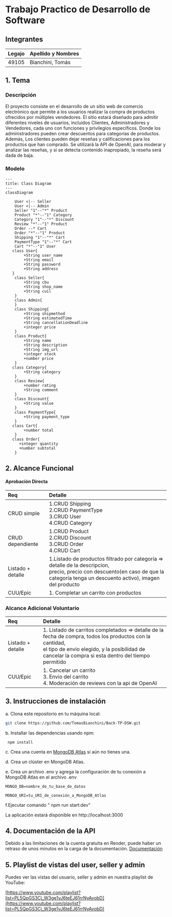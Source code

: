 # Trabajo Practico de Desarrollo de Software
## Integrantes 
|Legajo|Apellido y Nombres|
|:-|:-|
|49105|Bianchini, Tomás|

## 1. Tema
### Descripción
El proyecto consiste en el desarrollo de un sitio web de comercio electrónico que permite a los usuarios realizar la compra de productos ofrecidos por múltiples vendedores. El sitio estará diseñado para admitir diferentes niveles de usuarios, incluidos Clientes, Administradores y Vendedores, cada uno con funciones y privilegios específicos. Donde los administradores pueden crear descuentos para categorías de productos. Además, Los clientes pueden dejar reseñas y calificaciones para los productos que han comprado. Se utilizará la API de OpenAI, para moderar y analizar las reseñas, y si se detecta contenido inapropiado, la reseña será dada de baja. 
### Modelo
```mermaid
---
title: Class Diagram
---
classDiagram
  
    User <|-- Seller
    User <|-- Admin
    Seller "1"--"*" Product
    Product "*"--"1" Category
    Category "1"--"*" Discount
    Review "*"--"1" Product
    Order --* Cart
    Order "*"--"1" Product
    Shipping "1"--"*" Cart 
    PaymentType "1"--"*" Cart 
    Cart "*"--"1" User
   class User{
        +String user_name
        +String email
        +String password
        +String address     
   }
    class Seller{
        +String cbu
        +String shop_name
        +String cuil
    }
    class Admin{
    }
    class Shipping{
        +String shipmethod
        +String estimatedTime
        +String cancellationDeadline
        +integer price
    }    
    class Product{
        +String name
        +String description
        +String img_url
        +integer stock
        +number price 
    }
   class Category{
        +String category
    }
    class Review{
        +number rating 
        +String comment
    }
    class Discount{
        +String value
    }
    class PaymentType{
        +String payment_type
    }
   class Cart{
        +number total
    }
   class Order{
      +integer quantity 
      +number subtotal
    }
```


## 2. Alcance Funcional
#### Aprobación Directa
|Req|Detalle|
|:-|:-|
|CRUD simple|1.CRUD Shipping <br> 2.CRUD PaymentType <br> 3.CRUD User <br> 4.CRUD Category|
|CRUD dependiente|1.CRUD Product <br> 2.CRUD Discount <br> 3.CRUD Order <br> 4.CRUD Cart|
|Listado + detalle|1.Listado de productos filtrado por categoría => detalle de la descripcion, <br> precio, precio con descuento(en caso de que la categoría tenga un descuento activo), imagen del producto |
|CUU/Epic|1. Completar un carrito con productos|
### Alcance Adicional Voluntario

|Req|Detalle|
|:-|:-|
|Listado + detalle|1. Listado de carritos completados => detalle de la fecha de compra, todos los productos con la cantidad, <br> el tipo de envio elegido, y la posibilidad de cancelar la compra si esta dentro del tiempo permitido |
|CUU/Epic|1. Cancelar un carrito <br> 3. Envio del carrito <br> 4. Moderación de reviews con la api de OpenAI|
## 3. Instrucciones de instalación
  a. Clona este repositorio en tu máquina local:
  
  ```bash
  git clone https://github.com/TomasBianchini/Back-TP-DSW.git
  ```

  b. Installar las dependencias usando npm:
     
     npm install
  
  c. Crea una cuenta en [MongoDB Atlas](https://www.mongodb.com/es/atlas) si aún no tienes una.
  
  d. Crea un clúster en MongoDB Atlas.
  
  e. Crea un archivo .env y agrega la configuración de tu conexión a MongoDB Atlas en el archivo .env
  
    MONGO_DB=nombre_de_tu_base_de_datos
    
    MONGO_URI=tu_URI_de_conexión_a_MongoDB_Atlas
  
  f.Ejecutar comando “ npm run start:dev”

La aplicación estará disponible en http://localhost:3000 
  
## 4. Documentación de la API 
Debido a las limitaciones de la cuenta gratuita en Render, puede haber un retraso de unos minutos en la carga de la documentación.
[Documentación](https://back-tp-dsw.onrender.com/api-docs/)
## 5. Playlist de vistas del user, seller y admin

Puedes ver las vistas del usuario, seller y admin en nuestra playlist de YouTube:

[https://www.youtube.com/playlist?list=PL5QpGS3Cj_W3ge1vJ6teEJ61rrNyAvobD](https://www.youtube.com/playlist?list=PL5QpGS3Cj_W3ge1vJ6teEJ61rrNyAvobD)
